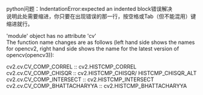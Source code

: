 python问题：IndentationError:expected an indented block错误解决  
说明此处需要缩进，你只要在出现错误的那一行，按空格或Tab（但不能混用）键缩进就行。  

  
  
'module' object has no attribute 'cv'  
The function name changes are as follows (left hand side shows the names for opencv2, right hand side shows the name for the latest version of opencv(opencv3)):  

cv2.cv.CV_COMP_CORREL        :: cv2.HISTCMP_CORREL  
cv2.cv.CV_COMP_CHISQR        :: cv2.HISTCMP_CHISQR/ HISTCMP_CHISQR_ALT  
cv2.cv.CV_COMP_INTERSECT     :: cv2.HISTCMP_INTERSECT  
cv2.cv.CV_COMP_BHATTACHARYYA :: cv2.HISTCMP_BHATTACHARYYA  
